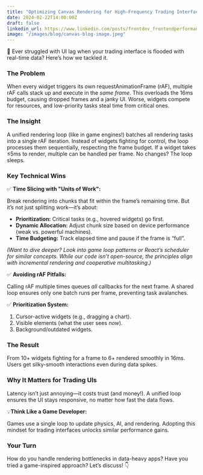 ```yaml
---
title: "Optimizing Canvas Rendering for High-Frequency Trading Interfaces: How a Unified Loop Saved 60% of Frame Time"
date: 2024-02-22T14:00:00Z
draft: false
linkedin_url: https://www.linkedin.com/posts/frontdev_frontendperformance-webperformance-canvasrendering-activity-7288672176340127744-ydHn
image: "/images/blog/canvas-blog-image.jpeg"
---
```


🚀 Ever struggled with UI lag when your trading interface is flooded with real-time data? Here’s how we tackled it.

### The Problem

When every widget triggers its own requestAnimationFrame (rAF), multiple rAF calls stack up and execute in the *same frame*. This overloads the 16ms budget, causing dropped frames and a janky UI. Worse, widgets compete for resources, and low-priority tasks steal time from critical ones.

### The Insight

A unified rendering loop (like in game engines!) batches all rendering tasks into a single rAF iteration. Instead of widgets fighting for control, the loop processes them sequentially, respecting the frame budget. If a widget takes ≤5ms to render, multiple can be handled per frame. No changes? The loop sleeps.

### Key Technical Wins

✅ **Time Slicing with "Units of Work":**

Break rendering into chunks that fit within the frame’s remaining time. But it’s not just splitting work—it’s about:

- **Prioritization:** Critical tasks (e.g., hovered widgets) go first.
- **Dynamic Allocation:** Adjust chunk size based on device performance (weak vs. powerful machines).
- **Time Budgeting:** Track elapsed time and pause if the frame is “full”.

*(Want to dive deeper? Look into game loop patterns or React’s scheduler for similar concepts. While our code isn’t open-source, the principles align with incremental rendering and cooperative multitasking.)*

✅ **Avoiding rAF Pitfalls:**

Calling rAF multiple times queues *all* callbacks for the next frame. A shared loop ensures only one batch runs per frame, preventing task avalanches.

✅ **Prioritization System:**

1. Cursor-active widgets (e.g., dragging a chart).
2. Visible elements (what the user sees *now*).
3. Background/outdated widgets.

### The Result

From 10+ widgets fighting for a frame to 6+ rendered smoothly in 16ms. Users get silky-smooth interactions even during data spikes.

### Why It Matters for Trading UIs

Latency isn’t just annoying—it costs trust (and money!). A unified loop ensures the UI stays responsive, no matter how fast the data flows.

💡**Think Like a Game Developer:**

Games use a single loop to update physics, AI, and rendering. Adopting this mindset for trading interfaces unlocks similar performance gains.

### Your Turn

How do you handle rendering bottlenecks in data-heavy apps? Have you tried a game-inspired approach? Let’s discuss! 👇
